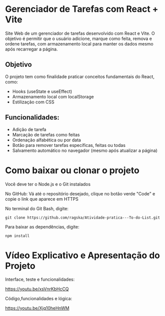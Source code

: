 # Gerenciador de Tarefas com React + Vite
Site Web de um gerenciador de tarefas desenvolvido com React e Vite. O objetivo é permitir que o usuário adicione, marque como feita, remova e ordene tarefas, com armazenamento local para manter os dados mesmo após recarregar a página.

## Objetivo
O projeto tem como finalidade praticar conceitos fundamentais do React, como:
- Hooks (useState e useEffect)
- Armazenamento local com localStorage
- Estilização com CSS

## Funcionalidades:
- Adição de tarefa
- Marcação de tarefas como feitas
- Ordenação alfabética ou por data
- Botão para remover tarefas específicas, feitas ou todas
- Salvamento automático no navegador (mesmo após atualizar a página)


# Como baixar ou clonar o projeto

Você deve ter o Node.js e o Git instalados

No GitHub:
Vá até o repositório desejado, clique no botão verde "Code" e copie o link que aparece em HTTPS

No terminal do Git Bash, digite: 

    git clone https://github.com/ragska/Atividade-pratica---To-do-List.git

Para baixar as dependências, digite:

    npm install

# Vídeo Explicativo e Apresentação do Projeto

Interface, teste e funcionalidades: 

https://youtu.be/xsVnrKbHcCQ

Código,funcionalidades e lógica:

https://youtu.be/Xjq10heHnWM
